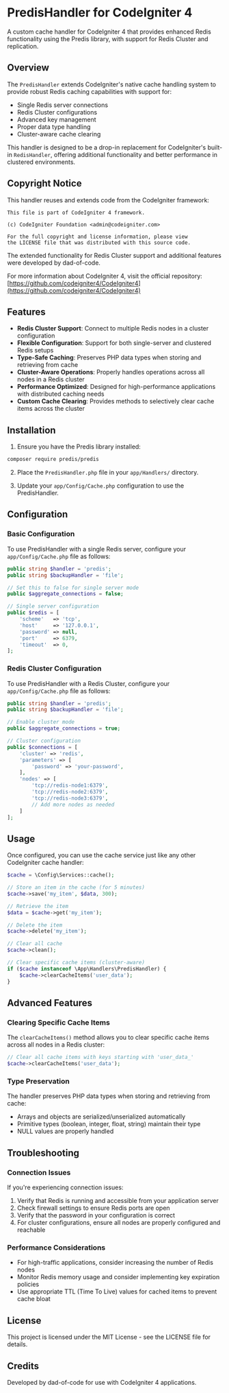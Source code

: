 # PredisHandler for CodeIgniter 4

A custom cache handler for CodeIgniter 4 that provides enhanced Redis functionality using the Predis library, with support for Redis Cluster and replication.

## Overview

The `PredisHandler` extends CodeIgniter's native cache handling system to provide robust Redis caching capabilities with support for:

- Single Redis server connections
- Redis Cluster configurations
- Advanced key management
- Proper data type handling
- Cluster-aware cache clearing

This handler is designed to be a drop-in replacement for CodeIgniter's built-in `RedisHandler`, offering additional functionality and better performance in clustered environments.

## Copyright Notice

This handler reuses and extends code from the CodeIgniter framework:

```
This file is part of CodeIgniter 4 framework.

(c) CodeIgniter Foundation <admin@codeigniter.com>

For the full copyright and license information, please view
the LICENSE file that was distributed with this source code.
```

The extended functionality for Redis Cluster support and additional features were developed by dad-of-code.

For more information about CodeIgniter 4, visit the official repository: [https://github.com/codeigniter4/CodeIgniter4](https://github.com/codeigniter4/CodeIgniter4)

## Features

- **Redis Cluster Support**: Connect to multiple Redis nodes in a cluster configuration
- **Flexible Configuration**: Support for both single-server and clustered Redis setups
- **Type-Safe Caching**: Preserves PHP data types when storing and retrieving from cache
- **Cluster-Aware Operations**: Properly handles operations across all nodes in a Redis cluster
- **Performance Optimized**: Designed for high-performance applications with distributed caching needs
- **Custom Cache Clearing**: Provides methods to selectively clear cache items across the cluster

## Installation

1. Ensure you have the Predis library installed:

```bash
composer require predis/predis
```

2. Place the `PredisHandler.php` file in your `app/Handlers/` directory.

3. Update your `app/Config/Cache.php` configuration to use the PredisHandler.

## Configuration

### Basic Configuration

To use PredisHandler with a single Redis server, configure your `app/Config/Cache.php` file as follows:

```php
public string $handler = 'predis';
public string $backupHandler = 'file';

// Set this to false for single server mode
public $aggregate_connections = false;

// Single server configuration
public $redis = [
    'scheme'   => 'tcp',
    'host'     => '127.0.0.1',
    'password' => null,
    'port'     => 6379,
    'timeout'  => 0,
];
```

### Redis Cluster Configuration

To use PredisHandler with a Redis Cluster, configure your `app/Config/Cache.php` file as follows:

```php
public string $handler = 'predis';
public string $backupHandler = 'file';

// Enable cluster mode
public $aggregate_connections = true;

// Cluster configuration
public $connections = [
    'cluster' => 'redis',
    'parameters' => [
        'password' => 'your-password',
    ],
    'nodes' => [
        'tcp://redis-node1:6379',
        'tcp://redis-node2:6379',
        'tcp://redis-node3:6379',
        // Add more nodes as needed
    ]
];
```

## Usage

Once configured, you can use the cache service just like any other CodeIgniter cache handler:

```php
$cache = \Config\Services::cache();

// Store an item in the cache (for 5 minutes)
$cache->save('my_item', $data, 300);

// Retrieve the item
$data = $cache->get('my_item');

// Delete the item
$cache->delete('my_item');

// Clear all cache
$cache->clean();

// Clear specific cache items (cluster-aware)
if ($cache instanceof \App\Handlers\PredisHandler) {
    $cache->clearCacheItems('user_data');
}
```

## Advanced Features

### Clearing Specific Cache Items

The `clearCacheItems()` method allows you to clear specific cache items across all nodes in a Redis cluster:

```php
// Clear all cache items with keys starting with 'user_data_'
$cache->clearCacheItems('user_data');
```

### Type Preservation

The handler preserves PHP data types when storing and retrieving from cache:

- Arrays and objects are serialized/unserialized automatically
- Primitive types (boolean, integer, float, string) maintain their type
- NULL values are properly handled

## Troubleshooting

### Connection Issues

If you're experiencing connection issues:

1. Verify that Redis is running and accessible from your application server
2. Check firewall settings to ensure Redis ports are open
3. Verify that the password in your configuration is correct
4. For cluster configurations, ensure all nodes are properly configured and reachable

### Performance Considerations

- For high-traffic applications, consider increasing the number of Redis nodes
- Monitor Redis memory usage and consider implementing key expiration policies
- Use appropriate TTL (Time To Live) values for cached items to prevent cache bloat

## License

This project is licensed under the MIT License - see the LICENSE file for details.

## Credits

Developed by dad-of-code for use with CodeIgniter 4 applications.
